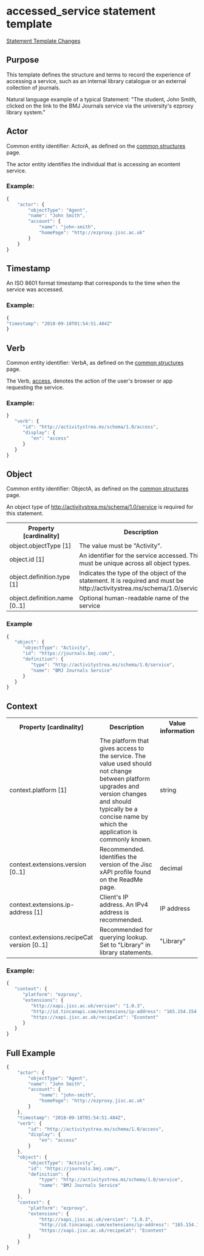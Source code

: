 # accessed_service statement template

[Statement Template Changes](/version_changes.md#access_service)

## Purpose
This template defines the structure and terms to record the experience of accessing a service, such as an internal library catalogue or an external collection of journals.

Natural language example of a typical Statement: "The student, John Smith, clicked on the link to the BMJ Journals service via the university's ezproxy library system."

## Actor
Common entity identifier:  ActorA, as defined on the [common structures](/common_structures.md#actora) page.

The actor entity identifies the individual that is accessing an econtent service.

### Example:

``` Javascript
{
    "actor": {
        "objectType": "Agent",
        "name": "John Smith",
        "account": {
            "name": "john-smith",
            "homePage": "http://ezproxy.jisc.ac.uk"
        }
    }
}
```

## Timestamp
An ISO 8601 format timestamp that corresponds to the time when the service was accessed.

### Example:

``` javascript
{
"timestamp": "2018-09-18T01:54:51.484Z"
}
`````` 

## Verb
Common entity identifier: VerbA, as defined on the [common structures](/common_structures.md#verba) page.

The Verb, [access](/vocabulary.md#verbs), denotes the action of the user's browser or app requesting the service.

### Example:

``` javascript
}
   "verb": {
      "id": "http://activitystrea.ms/schema/1.0/access",
      "display": {
         "en": "access"
      }
   }
}
```

## Object
Common entity identifier: ObjectA, as defined on the [common structures](/common_structures.md#objecta) page. 

An object type of http://activitystrea.ms/schema/1.0/service is required for this statement.

<table>
	<tr><th>Property [cardinality]</th><th>Description</th><th>Value information</</th></tr>
	<tr>
		<td>object.objectType [1]</td>
		<td>The value must be "Activity".</td>
		<td>String, value must be "Activity".</td>
	</tr>
	<tr>
		<td>object.id [1]</td>
		<td>An identifier for the service accessed. This must be unique across all object types.</td>
		<td>iri</td>
	</tr>
	<tr>
		<td>object.definition.type [1]</td>
		<td>Indicates the type of the object of the statement. It is required and must be http://activitystrea.ms/schema/1.0/service.</td>
		<td>http://activitystrea.ms/schema/1.0/service</td>
	</tr>
	<tr>
		<td>object.definition.name [0..1]</td>
		<td>Optional human-readable name of the service</td>
		<td>string</td>
	</tr>
</table>

### Example

``` javascript
{
   "object": {
      "objectType": "Activity",
      "id": "https://journals.bmj.com/",
      "definition": {
         "type": "http://activitystrea.ms/schema/1.0/service",
         "name": "BMJ Journals Service"
      }
   }
}
```

## Context

<table>
	<tr><th>Property [cardinality]</th><th>Description</th><th>Value information</</th></tr>
	<tr>
		<td>context.platform [1]</td>
		<td>The platform that gives access to the service. The value used should not change between platform upgrades and version changes and should typically be a concise name by which the application is commonly known.</td>
		<td>string</td>
	</tr>	
	<tr>
		<td>context.extensions.version [0..1]</td>
		<td>Recommended. Identifies the version of the Jisc xAPI profile found on the ReadMe page. <br/></td>
		<td>decimal</td>
	</tr>
		<td>context.extensions.ip-address [1]</td>
		<td>Client's IP address. An IPv4 address is recommended.</td>
		<td>IP address</td>
	</tr>
	<tr>
		<td>context.extensions.recipeCat version [0..1]</td>
		<td>Recommended for querying lookup. Set to "Library" in library statements.<br/></td>
		<td>"Library"</td>
	</tr>
</table>

### Example:

``` javascript
{
   "context": {
      "platform": "ezproxy",
      "extensions": {
         "http://xapi.jisc.ac.uk/version": "1.0.3",
         "http://id.tincanapi.com/extensions/ip-address": "165.154.154.1",
         "https://xapi.jisc.ac.uk/recipeCat": "Econtent"
      }
   }
}
```

## Full Example
``` javascript
{
	"actor": {
		"objectType": "Agent",
		"name": "John Smith",
		"account": {
			"name": "john-smith",
			"homePage": "http://ezproxy.jisc.ac.uk"
		}
	},
	"timestamp": "2018-09-18T01:54:51.484Z",
	"verb": {
		"id": "http://activitystrea.ms/schema/1.0/access",
		"display": {
			"en": "access"
		}
	},
	"object": {
		"objectType": "Activity",
		"id": "https://journals.bmj.com/",
		"definition": {
			"type": "http://activitystrea.ms/schema/1.0/service",
			"name": "BMJ Journals Service"
		}
	},
	"context": {
		"platform": "ezproxy",
		"extensions": {
			"http://xapi.jisc.ac.uk/version": "1.0.3",
			"http://id.tincanapi.com/extensions/ip-address": "165.154.154.1",
			"https://xapi.jisc.ac.uk/recipeCat": "Econtent"
		}
	}
}
```

